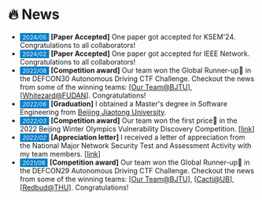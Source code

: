 <span class='anchor' id='News'></span>

# 🔥 News

- <span style="font-size:12px;color:#FFFFFF;background-color:#007ec6;padding:1px 5px 1.5px 5px;">2024/05</span> **[Paper Accepted]** One paper got accepted for KSEM'24. Congratulations to all collaborators!
- <span style="font-size:12px;color:#FFFFFF;background-color:#007ec6;padding:1px 5px 1.5px 5px;">2024/02</span> **[Paper Accepted]** One paper got accepted for IEEE Network. Congratulations to all collaborators!
- <span style="font-size:12px;color:#FFFFFF;background-color:#007ec6;padding:1px 5px 1.5px 5px;">2022/08</span> **[Competition award]** Our team won the Global Runner-up🥈 in the DEFCON30 Autonomous Driving CTF Challenge. Checkout the news from some of the winning teams: [[Our Team@BJTU](https://cs.bjtu.edu.cn/jdxw/202301310.htm)], [[Whitezard@FUDAN](https://secsys.fudan.edu.cn/ff/46/c26973a458566/page.htm)]. Congratulations! 
- *<span style="font-size:12px;color:#FFFFFF;background-color:#007ec6;padding:1px 5px 1.5px 5px;">2022/06</span>* **[Graduation]** I obtained a Master's degree in Software Engineering from [Beijing Jiaotong University](https://bjtu.edu.cn/).
- *<span style="font-size:12px;color:#FFFFFF;background-color:#007ec6;padding:1px 5px 1.5px 5px;">2022/03</span>* **[Competition award]** Our team won the first price🏅 in the 2022 Beijing Winter Olympics Vulnerability Discovery Competition. [[link](https://cs.bjtu.edu.cn/jdxw/202301276.htm)]
- *<span style="font-size:12px;color:#FFFFFF;background-color:#007ec6;padding:1px 5px 1.5px 5px;">2022/02</span>* **[Appreciation letter]** I received a letter of appreciation from the National Major Network Security Test and Assessment Activity with my team members. [[link](https://cs.bjtu.edu.cn/jdxw/202301273.htm)]
- <span style="font-size:12px;color:#FFFFFF;background-color:#007ec6;padding:1px 5px 1.5px 5px;">2021/08</span> **[Competition award]** Our team won the Global Runner-up🥈 in the DEFCON29 Autonomous Driving CTF Challenge. Checkout the news from some of the winning teams: [[Our Team@BJTU](https://cs.bjtu.edu.cn/jdxw/202301241.htm)], [[Cacti@UB](https://engineering.buffalo.edu/computer-science-engineering/news-and-events/news.host.html/content/shared/engineering/home/articles/news-articles/2021/team-cacti-places-5th-at-baidu-autodriving-capture-the-flag-comp.detail.html)], [[Redbud@THU](https://netsec.ccert.edu.cn/eng/hacking/2021-08-06-autodrive-defcon)]. Congratulations!
